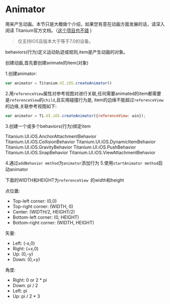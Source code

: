 # Animator

用来产生动画。本节只是大概做个介绍，如果您有意在动画方面发展的话，请深入阅读
Titanium官方文档。（[这个项目也不错](https://github.com/animecyc/TitaniumAnimator) )

> 仅支持IOS且版本大于等于7.0的设备。

behaviors(行为)定义运动轨迹或规则,item是产生动画的对象。

创建动画,首先要创建animate的item(对象)

1.创建animator:

```js
var animator = Titanium.UI.iOS.createAnimator()
```

2.用`referenceView`属性对参考视图对进行关联,任何需要animated的item都需要
是`referenceView`的`child`,且实用碰撞行为是,
item的边缘不能超过`referenceView `的边缘,关联参考视图如下:

```javascript
var animator = Ti.UI.iOS.createAnimator({referenceView: win});
```

3.创建一个或多个behaviors(行为)绑定item

Titanium.UI.iOS.AnchorAttachmentBehavior
Titanium.UI.iOS.CollisionBehavior
Titanium.UI.iOS.DynamicItemBehavior
Titanium.UI.iOS.GravityBehavior
Titanium.UI.iOS.PushBehavior
Titanium.UI.iOS.SnapBehavior
Titanium.UI.iOS.ViewAttachmentBehavior

4.通过`addBehavior method`为`animator`添加行为
5.使用`startAnimator method`启动animator

下面的WIDTH和HEIGHT为`referenceView `的width和height

点位置:

- Top-left corner: (0,0)
- Top-right corner: (WIDTH, 0)
- Center: (WIDTH/2, HEIGHT/2)
- Bottom-left corner: (0, HEIGHT)
- Bottom-right corner: (WIDTH, HEIGHT)

矢量:

- Left: (-x,0)
- Right: (+x,0)
- Up: (0,-y)
- Down: (0,+y)

角度:

- Right: 0 or 2 * pi
- Down: pi / 2
- Left: pi
- Up: pi / 2 * 3
